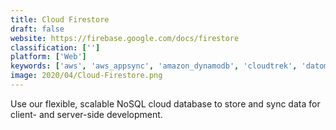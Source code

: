```yaml
---
title: Cloud Firestore
draft: false 
website: https://firebase.google.com/docs/firestore
classification: ['']
platform: ['Web']
keywords: ['aws', 'aws_appsync', 'amazon_dynamodb', 'cloudtrek', 'datomic_cloud', 'dynamodb', 'global_relay', 'parse_(updated)', 'postgresql', 'restdb.io']
image: 2020/04/Cloud-Firestore.png
---
```

Use our flexible, scalable NoSQL cloud database to store and sync data for client- and server-side development.